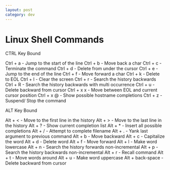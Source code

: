 ```yaml
---
layout: post
category: dev
---
```


# Linux Shell Commands

CTRL Key Bound

Ctrl + a - Jump to the start of the line
Ctrl + b - Move back a char
Ctrl + c - Terminate the command
Ctrl + d - Delete from under the cursor
Ctrl + e - Jump to the end of the line
Ctrl + f - Move forward a char
Ctrl + k - Delete to EOL
Ctrl + l - Clear the screen
Ctrl + r - Search the history backwards
Ctrl + R - Search the history backwards with multi occurrence
Ctrl + u - Delete backward from cursor
Ctrl + x x - Move between EOL and current cursor position
Ctrl + x @ - Show possible hostname completions
Ctrl + z - Suspend/ Stop the command


ALT Key Bound

Alt + < - Move to the first line in the history
Alt + > - Move to the last line in the history
Alt + ? - Show current completion list
Alt + * - Insert all possible completions
Alt + / - Attempt to complete filename
Alt + . - Yank last argument to previous command
Alt + b - Move backward
Alt + c - Capitalize the word
Alt + d - Delete word
Alt + f - Move forward
Alt + l - Make word lowercase
Alt + n - Search the history forwards non-incremental
Alt + p - Search the history backwards non-incremental
Alt + r - Recall command
Alt + t - Move words around
Alt + u - Make word uppercase
Alt + back-space - Delete backward from cursor